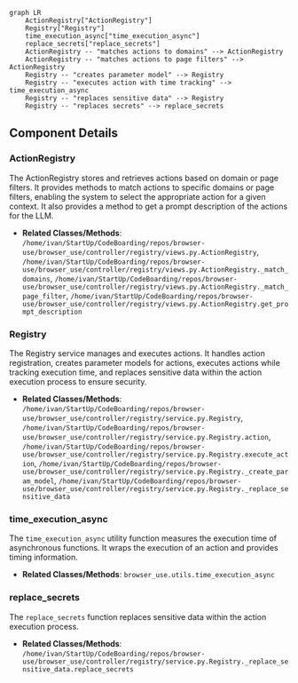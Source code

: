 ```mermaid
graph LR
    ActionRegistry["ActionRegistry"]
    Registry["Registry"]
    time_execution_async["time_execution_async"]
    replace_secrets["replace_secrets"]
    ActionRegistry -- "matches actions to domains" --> ActionRegistry
    ActionRegistry -- "matches actions to page filters" --> ActionRegistry
    Registry -- "creates parameter model" --> Registry
    Registry -- "executes action with time tracking" --> time_execution_async
    Registry -- "replaces sensitive data" --> Registry
    Registry -- "replaces secrets" --> replace_secrets
```

## Component Details

### ActionRegistry
The ActionRegistry stores and retrieves actions based on domain or page filters. It provides methods to match actions to specific domains or page filters, enabling the system to select the appropriate action for a given context. It also provides a method to get a prompt description of the actions for the LLM.
- **Related Classes/Methods**: `/home/ivan/StartUp/CodeBoarding/repos/browser-use/browser_use/controller/registry/views.py.ActionRegistry`, `/home/ivan/StartUp/CodeBoarding/repos/browser-use/browser_use/controller/registry/views.py.ActionRegistry._match_domains`, `/home/ivan/StartUp/CodeBoarding/repos/browser-use/browser_use/controller/registry/views.py.ActionRegistry._match_page_filter`, `/home/ivan/StartUp/CodeBoarding/repos/browser-use/browser_use/controller/registry/views.py.ActionRegistry.get_prompt_description`

### Registry
The Registry service manages and executes actions. It handles action registration, creates parameter models for actions, executes actions while tracking execution time, and replaces sensitive data within the action execution process to ensure security.
- **Related Classes/Methods**: `/home/ivan/StartUp/CodeBoarding/repos/browser-use/browser_use/controller/registry/service.py.Registry`, `/home/ivan/StartUp/CodeBoarding/repos/browser-use/browser_use/controller/registry/service.py.Registry.action`, `/home/ivan/StartUp/CodeBoarding/repos/browser-use/browser_use/controller/registry/service.py.Registry.execute_action`, `/home/ivan/StartUp/CodeBoarding/repos/browser-use/browser_use/controller/registry/service.py.Registry._create_param_model`, `/home/ivan/StartUp/CodeBoarding/repos/browser-use/browser_use/controller/registry/service.py.Registry._replace_sensitive_data`

### time_execution_async
The `time_execution_async` utility function measures the execution time of asynchronous functions. It wraps the execution of an action and provides timing information.
- **Related Classes/Methods**: `browser_use.utils.time_execution_async`

### replace_secrets
The `replace_secrets` function replaces sensitive data within the action execution process.
- **Related Classes/Methods**: `/home/ivan/StartUp/CodeBoarding/repos/browser-use/browser_use/controller/registry/service.py.Registry._replace_sensitive_data.replace_secrets`
